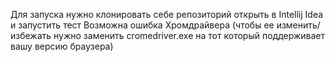 Для запуска нужно клонировать себе репозиторий 
открыть в Intellij Idea
и запустить тест
Возможна ошибка Хромдрайвера
(чтобы ее изменить/избежать нужно заменить cromedriver.exe на тот который поддерживает вашу версию браузера)
